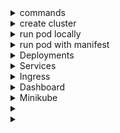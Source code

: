<details>
<summary> commands </summary>
  
 - kubectl describe pods hello -- get detailed info about pod
 - kubectl logs hello
 - kubectl exec hello -- date -- run date command on hello pod
 - kubectl exec -it hello  - run on interractive mode
 - kubectl apply -f configfile.yaml  -- create objects from file
</details>

<details>
<summary>create cluster</summary>
<br> eksctl create cluster -f eks-cluster.yaml
<br> eksctl delete cluster -f eks-cluster.yaml


  cat ks-cluster.yaml
```
apiVersion: eksctl.io/v1alpha5
kind: ClusterConfig

metadata:
  name  : first-eks-cluster
  region: eu-north-1

nodeGroups:
  - name             : worker
    instanceType     : t3.small
    desiredCapacity  : 2
    privateNetworking: true                         # Use Private Subnets
```
</details>

<details>
<summary>run pod locally</summary>
<br> kubectl run hello --image=naturkach/k8sphp:ver2 --port=80      (create pod hello fromo image expose port 80)
<br> kubectl port-forward hello 8080:80  ( forward to local host Forwarding from 127.0.0.1:8080 -> 80)
</details>

<details>
<summary>run pod with manifest</summary>

kubectl apply -f pod-manifest-ver1.yaml 

pod-manifest-ver1.yaml:
```
apiVersion : v1
kind: Pod
metadata:
  name: my-web
  labels:
    env: prod
spec:
  containers:
    - name: container-apache
      image: naturkach/k8sphp:ver2
      ports:
        - containerPort: 80
```		
delete pod: kubectl delete -f pod-manifest-ver1.yaml

</details>

<details>
<summary> Deployments</summary>
  
 -  kubectl create deployment mynew-deployment --image naturkach/k8sphp:ver2        (create manually)
 -  kubectl describe deployments mynew-deployment
 -  kubectl get deploy        (get deployments)
 -  kubectl scale deployment mynew-deployment --replicas 3     (scale to 3)
 -  kubectl get rs  - show replicaset (allways will be running as we setup: --replicas 3)
 -  kubectl autoscale deployment mynew-deployment --min=3 --max=6 --cpu-percent=80   (autoscaling)
 -  kubectl get hpa  (check horizontal pods autoscaling)
```
NAME               REFERENCE                     TARGETS         MINPODS   MAXPODS   REPLICAS   AGE
mynew-deployment   Deployment/mynew-deployment   <unknown>/80%   3         6         3          30s
it will works if it can check targets
```

<details>
<summary> deployment strategies </summary>
  
  - rolling update
```
kind: Deployment
spec:
  replicas: 5
  minReadySeconds: 10      -- pod will be ready after 10 sec
  strategy:
    rollingUpdate:
      maxSurge: 1          -- 1 pod will be creted on update
      maxUnavailable: 1    -- 1 pod wiil be drained
    type: RollingUpdate
```
  - recreate
```
spec:
  replicas: 5
  minReadySeconds: 10
  strategy:
    type: Recreate         -- all pods will be drained, and only after new pods will be created
```
</details>

update image:

 - kubectl describe deployment mynew-deployment  - get container name (k8sphp in my example / check what image is deployed)
 - kubectl set image deployment/mynew-deployment k8sphp=naturkach/k8sphp:ver1 --record
 - kubectl rollout status deployment/mynew-deployment  (check status)
 - kubectl rollout history deployment/mynew-deployment (check deployment history)
 - kubectl rollout undo deployment/mynew-deployment --to-revision=2 (number from history)
 - kubectl rollout restart deployment/mynew-deployment  (will re-deploy if immage is latest and was changed)

manifest:
```
apiVersion : apps/v1
kind: Deployment
metadata:
  name: my-web-deployment-cailing
  labels:
    app: my-k8s-app
    env: prod
spec:
  replicas: 2
  selector:
    matchLabels:
      project: project3
  template:
    metadata:
      labels:
        project: project3
    spec:
      containers:
        - name: project3-web
          image: naturkach/k8sphp:ver2
          ports:
            - containerPort: 80

---
apiVersion : autoscaling/v2
kind: HorizontalPodAutoscaler
metadata:
  name: my-autoscaling
  spec:
    scaleTargetRef:
      apiVersion: apps/v1
      kind: Deployment
      name: my-web-deployment-cailing
    minReplicas: 2
    maxReplicas: 3
    metrics:
    - type: Resource
      resource:
        name: cpu
        targetAverageUtilization: 70
    - type: Resource
      resource:
        name: memory
        targetAverageUtilization: 80
```


</details>
 
<details>
<summary> Services </summary>
  when you create Service, your app is going to be accessed:

  - ClusterIP - (only internal cluster IP (bydefault))
  - NodePort - some port on all worker nodes
  - ExternalName - DNS CNAME record
  - LoadBalancer - only in cloud
</details>


<details>
<summary> Ingress </summary>
  
  - "networking.k8s.io/v1beta1" API version was introduced in Kubernetes version 1.14 and was deprecated in version 1.22.
  - for older "networking.k8s.io/v1"

config on v1 should be like:
```
apiVersion: networking.k8s.io/v1
kind: Ingress
metadata:
  name: ingress-hosts
spec:
  rules:
    - host: www.adv-it.net
      http:
        paths:
          - path: /
            pathType: Prefix
            backend:
              service:
                name: main
                port:
                  number: 80
```
```
kubectl get ingress
NAME            CLASS    HOSTS                                           ADDRESS                                                                   PORTS   AGE
ingress-hosts   <none>   www.adv-it.net,web1.adv-it.net,cat.adv-it.net   a35d1a0ecb8d242efa974f838ab42491-918215148.eu-north-1.elb.amazonaws.com   80      15m
```
```
ubectl describe ingress
Name:             ingress-hosts
Labels:           <none>
Namespace:        default
Address:          a35d1a0ecb8d242efa974f838ab42491-918215148.eu-north-1.elb.amazonaws.com
Ingress Class:    <none>
Default backend:  <default>
Rules:
  Host             Path  Backends
  ----             ----  --------
  www.adv-it.net   
                   /   main:80 (192.168.111.231:80,192.168.188.15:80)
  web1.adv-it.net  
                   /   web1:80 (192.168.127.102:80,192.168.174.152:80)
  cat.adv-it.net   
                   /   tomcat:8080 (192.168.127.4:8080,192.168.167.146:8080)
Annotations:       <none>
Events:            <none>
```
</details>
 

<details>
<summary> Dashboard </summary>
  https://kubernetes.io/docs/tasks/access-application-cluster/web-ui-dashboard/
</details>

<details>
<summary> Minikube </summary>

access apps - https://minikube.sigs.k8s.io/docs/handbook/accessing/

after port expose like: kubectl expose deployment hello-minikube1 --type=NodePort --port=8080
<br> create service tunell:
```
minikube service hello-minikube1 --url
```
</details>

<details>
<summary> </summary>
</details>

<details>
<summary> </summary>
</details>

